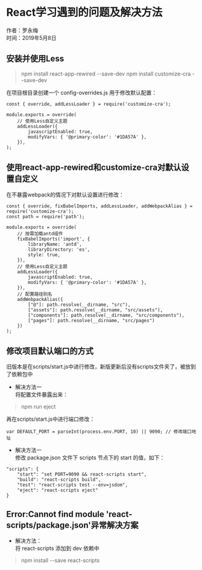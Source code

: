# React学习遇到的问题及解决方法

作者：罗永梅  
时间：2019年5月8日

## 安装并使用Less

> npm install react-app-rewired --save-dev
> npm install customize-cra --save-dev

在项目根目录创建一个 config-overrides.js 用于修改默认配置：
```
const { override, addLessLoader } = require('customize-cra');

module.exports = override(
    // 使用Less自定义主题
    addLessLoader({
        javascriptEnabled: true,
        modifyVars: { '@primary-color': '#1DA57A' },
    }),
);
```

## 使用react-app-rewired和customize-cra对默认设置自定义
在不暴露webpack的情况下对默认设置进行修改：
```
const { override, fixBabelImports, addLessLoader, addWebpackAlias } = require('customize-cra');
const path = require('path');

module.exports = override(
    // 按需加载antd组件
    fixBabelImports('import', {
        libraryName: 'antd',
        libraryDirectory: 'es',
        style: true,
    }),
    // 使用Less自定义主题
    addLessLoader({
        javascriptEnabled: true,
        modifyVars: { '@primary-color': '#1DA57A' },
    }),
    // 配置路径别名
    addWebpackAlias({        
        ["@"]: path.resolve(__dirname, "src"),
        ["assets"]: path.resolve(__dirname, "src/assets"),
        ["components"]: path.resolve(__dirname, "src/components"),
        ["pages"]: path.resolve(__dirname, "src/pages")
    })
);
```

## 修改项目默认端口的方式
旧版本是在scripts/start.js中进行修改，新版更新后没有scripts文件夹了，被放到了依赖包中
* 解决方法一  
将配置文件暴露出来：
> npm run eject

再在scripts/start.js中进行端口修改：
```
var DEFAULT_PORT = parseInt(process.env.PORT, 10) || 9090; // 修改端口地址
```

* 解决方法一  
修改 package.json 文件下 scripts 节点下的 start 的值，如下：
```
"scripts": {
    "start": "set PORT=9090 && react-scripts start",
    "build": "react-scripts build",
    "test": "react-scripts test --env=jsdom",
    "eject": "react-scripts eject"
}
```

## Error:Cannot find module 'react-scripts/package.json'异常解决方案
* 解决方法：  
将 react-scripts 添加到 dev 依赖中
> npm install --save react-scripts



